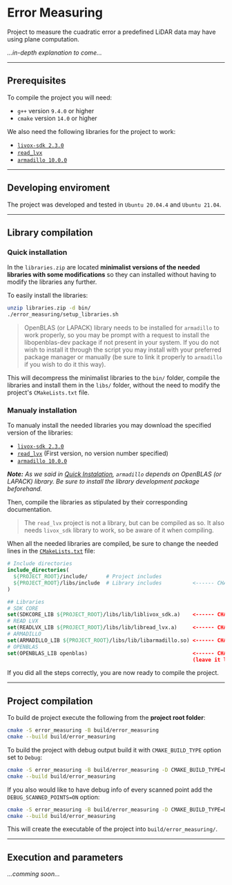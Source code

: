 # Error Measuring

Project to measure the cuadratic error a predefined LiDAR data may have using plane computation.

*...in-depth explanation to come...*

---

## Prerequisites

To compile the project you will need:

- `g++` version `9.4.0` or higher
- `cmake` version `14.0` or higher

We also need the following libraries for the project to work:

- [`livox-sdk 2.3.0`](https://github.com/Livox-SDK/Livox-SDK/releases/tag/v2.3.0)
- [`read_lvx`](https://github.com/michalpelka/read_lvx)
- [`armadillo 10.0.0`](https://sourceforge.net/projects/arma/files/)

---

## Developing enviroment

The project was developed and tested in `Ubuntu 20.04.4` and `Ubuntu 21.04`.

---

## Library compilation

### Quick installation

In the `libraries.zip` are located **minimalist versions of the needed libraries with some modifications** so they can installed without having to modify the libraries any further.

To easily install the libraries:

```bash
unzip libraries.zip -d bin/
./error_measuring/setup_libraries.sh
```

> OpenBLAS (or LAPACK) library needs to be installed for `armadillo` to work properly, so you may be prompt with a request to install the libopenblas-dev package if not present in your system. If you do not wish to install it through the script you may install with your preferred package manager or manually (be sure to link it properly to `armadillo` if you wish to do it this way).

This will decompress the minimalist libraries to the `bin/` folder, compile the libraries and install them in the `libs/` folder, without the need to modify the project's `CMakeLists.txt` file.

### Manualy installation

To manualy install the needed libraries you may download the specified version of the libraries:

- [`livox-sdk 2.3.0`](https://github.com/Livox-SDK/Livox-SDK/releases/tag/v2.3.0)
- [`read_lvx`](https://github.com/michalpelka/read_lvx) (First version, no version number specified)
- [`armadillo 10.0.0`](https://sourceforge.net/projects/arma/files/)

***Note:*** *As we said in [Quick Instalation](#quick-installation), `armadillo` depends on OpenBLAS (or LAPACK) library. Be sure to install the library development package beforehand.*

Then, compile the libraries as stipulated by their corresponding documentation.

> The `read_lvx` project is not a library, but can be compiled as so. It also needs `livox_sdk` library to work, so be aware of it when compiling.

When all the needed libraries are compiled, be sure to change the needed lines in the [`CMakeLists.txt`](CMakeLists.txt) file:

```cmake
# Include directories
include_directories(
  ${PROJECT_ROOT}/include/      # Project includes
  ${PROJECT_ROOT}/libs/include  # Library includes          <------ CHANGE THIS to the location of the libraries' includes
)

## Libraries
# SDK CORE
set(SDKCORE_LIB ${PROJECT_ROOT}/libs/lib/liblivox_sdk.a)    <------ CHANGE THIS to the location of the compiled livox_sdk lib
# READ LVX
set(READLVX_LIB ${PROJECT_ROOT}/libs/lib/libread_lvx.a)     <------ CHANGE THIS to the location of the compiled read_lvx lib
# ARMADILLO
set(ARMADILLO_LIB ${PROJECT_ROOT}/libs/lib/libarmadillo.so) <------ CHANGE THIS to the location of the compiled armadillo lib
# OPENBLAS
set(OPENBLAS_LIB openblas)                                  <------ CHANGE THIS to the location of the compiled OpenBLAS lib
                                                            (leave it like this if you installed it through the package manager)
```

If you did all the steps correctly, you are now ready to compile the project.

---

## Project compilation

To build de project execute the following from the **project root folder**:

```bash
cmake -S error_measuring -B build/error_measuring
cmake --build build/error_measuring
```

To build the project with debug output build it with `CMAKE_BUILD_TYPE` option set to `Debug`:

```bash
cmake -S error_measuring -B build/error_measuring -D CMAKE_BUILD_TYPE=Debug
cmake --build build/error_measuring
```

If you also would like to have debug info of every scanned point add the `DEBUG_SCANNED_POINTS=ON` option:

```bash
cmake -S error_measuring -B build/error_measuring -D CMAKE_BUILD_TYPE=Debug -D DEBUG_SCANNED_POINTS=ON
cmake --build build/error_measuring
```

This will create the executable of the project into `build/error_measuring/`.

---

## Execution and parameters

*...comming soon...*
